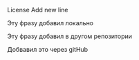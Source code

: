License
Add new line


Эту фразу добавил локально

Эту фразу добавил в другом репозитории

Добвавил это через gitHub

